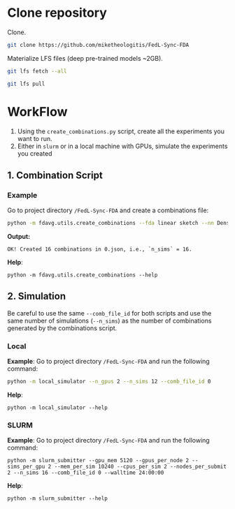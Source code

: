 
# Clone repository
Clone.
```bash
git clone https://github.com/miketheologitis/FedL-Sync-FDA
```
Materialize LFS files (deep pre-trained models ~2GB).
```bash
git lfs fetch --all
```
```bash
git lfs pull
```
# WorkFlow
1. Using the `create_combinations.py` script, create all the experiments you want to run.
2. Either in `slurm` or in a local machine with GPUs, simulate the experiments you created

## 1. Combination Script

### Example
Go to project directory `/FedL-Sync-FDA` and create a combinations file:
```bash
python -m fdavg.utils.create_combinations --fda linear sketch --nn DenseNet121 --ds_name CIFAR10 --b 32 --e 100 --th 350 400 --num_clients 5 10 15 20 --comb_file_id 0
```
**Output:**
```
OK! Created 16 combinations in 0.json, i.e., `n_sims` = 16.
```
**Help**:
```shell
python -m fdavg.utils.create_combinations --help
```

## 2. Simulation
Be careful to use the same `--comb_file_id` for both scripts and use the same number of simulations (`--n_sims`) 
as the number of combinations generated by the combinations script.
### Local
**Example**: Go to project directory `/FedL-Sync-FDA` and run the following command:
```bash
python -m local_simulator --n_gpus 2 --n_sims 12 --comb_file_id 0
```
**Help**:
```shell
python -m local_simulator --help
```

### SLURM

**Example**: Go to project directory `/FedL-Sync-FDA` and run the following command:
```shell
python -m slurm_submitter --gpu_mem 5120 --gpus_per_node 2 --sims_per_gpu 2 --mem_per_sim 10240 --cpus_per_sim 2 --nodes_per_submit 2 --n_sims 16 --comb_file_id 0 --walltime 24:00:00
```
**Help**:
```shell
python -m slurm_submitter --help
```
